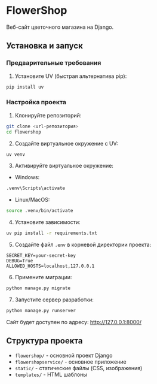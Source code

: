 # FlowerShop

Веб-сайт цветочного магазина на Django.

## Установка и запуск

### Предварительные требования

1. Установите UV (быстрая альтернатива pip):
```bash
pip install uv
```

### Настройка проекта

1. Клонируйте репозиторий:
```bash
git clone <url-репозитория>
cd flowershop
```

2. Создайте виртуальное окружение с UV:
```bash
uv venv
```

3. Активируйте виртуальное окружение:
- Windows:
```bash
.venv\Scripts\activate
```
- Linux/MacOS:
```bash
source .venv/bin/activate
```

4. Установите зависимости:
```bash
uv pip install -r requirements.txt
```

5. Создайте файл `.env` в корневой директории проекта:
```env
SECRET_KEY=your-secret-key
DEBUG=True
ALLOWED_HOSTS=localhost,127.0.0.1
```

6. Примените миграции:
```bash
python manage.py migrate
```

7. Запустите сервер разработки:
```bash
python manage.py runserver
```

Сайт будет доступен по адресу: http://127.0.0.1:8000/

## Структура проекта

- `flowershop/` - основной проект Django
- `flowershopservice/` - основное приложение
- `static/` - статические файлы (CSS, изображения)
- `templates/` - HTML шаблоны 